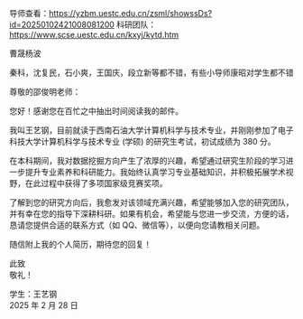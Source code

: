 
导师查看：https://yzbm.uestc.edu.cn/zsml/showssDs?id=20250102421008081200
科研团队：https://www.scse.uestc.edu.cn/kxyj/kytd.htm

曹晟杨波

秦科，沈复民，石小爽，王国庆，段立新等都不错，有些小导师康昭对学生都不错

尊敬的邵俊明老师：  
  
您好！感谢您在百忙之中抽出时间阅读我的邮件。  
  
我叫王艺钢，目前就读于西南石油大学计算机科学与技术专业，并刚刚参加了电子科技大学计算机科学与技术专业 (学硕) 的研究生考试，初试成绩为 380 分。  
  
在本科期间，我对数据挖掘方向产生了浓厚的兴趣，希望通过研究生阶段的学习进一步提升专业素养和科研能力。我始终认真学习专业基础知识，并积极拓展学术视野，在此过程中获得了多项国家级竞赛奖项。  
  
了解到您的研究方向后，我愈发对该领域充满兴趣，希望能够加入您的研究团队，并有幸在您的指导下深耕科研。如果有机会，希望能与您进一步交流，方便的话，恳请您提供合适的联系方式（如 QQ、微信等），以便向您请教相关问题。  
  
随信附上我的个人简历，期待您的回复！    
  
此致    
敬礼！  
  
学生：王艺钢  
2025 年 2 月 28 日